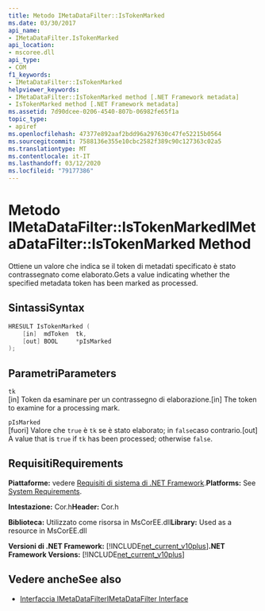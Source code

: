 ```yaml
---
title: Metodo IMetaDataFilter::IsTokenMarked
ms.date: 03/30/2017
api_name:
- IMetaDataFilter.IsTokenMarked
api_location:
- mscoree.dll
api_type:
- COM
f1_keywords:
- IMetaDataFilter::IsTokenMarked
helpviewer_keywords:
- IMetaDataFilter::IsTokenMarked method [.NET Framework metadata]
- IsTokenMarked method [.NET Framework metadata]
ms.assetid: 7d90dcee-0206-4540-807b-06982fe65f1a
topic_type:
- apiref
ms.openlocfilehash: 47377e892aaf2bdd96a297630c47fe52215b0564
ms.sourcegitcommit: 7588136e355e10cbc2582f389c90c127363c02a5
ms.translationtype: MT
ms.contentlocale: it-IT
ms.lasthandoff: 03/12/2020
ms.locfileid: "79177386"
---
```

# <a name="imetadatafilteristokenmarked-method"></a><span data-ttu-id="354bc-102">Metodo IMetaDataFilter::IsTokenMarked</span><span class="sxs-lookup"><span data-stu-id="354bc-102">IMetaDataFilter::IsTokenMarked Method</span></span>
<span data-ttu-id="354bc-103">Ottiene un valore che indica se il token di metadati specificato è stato contrassegnato come elaborato.</span><span class="sxs-lookup"><span data-stu-id="354bc-103">Gets a value indicating whether the specified metadata token has been marked as processed.</span></span>  
  
## <a name="syntax"></a><span data-ttu-id="354bc-104">Sintassi</span><span class="sxs-lookup"><span data-stu-id="354bc-104">Syntax</span></span>  
  
```cpp  
HRESULT IsTokenMarked (  
    [in]  mdToken  tk,
    [out] BOOL     *pIsMarked  
);  
```  
  
## <a name="parameters"></a><span data-ttu-id="354bc-105">Parametri</span><span class="sxs-lookup"><span data-stu-id="354bc-105">Parameters</span></span>  
 `tk`  
 <span data-ttu-id="354bc-106">[in] Token da esaminare per un contrassegno di elaborazione.</span><span class="sxs-lookup"><span data-stu-id="354bc-106">[in] The token to examine for a processing mark.</span></span>  
  
 `pIsMarked`  
 <span data-ttu-id="354bc-107">[fuori] Valore che `true` è `tk` se è stato elaborato; in `false`caso contrario.</span><span class="sxs-lookup"><span data-stu-id="354bc-107">[out] A value that is `true` if `tk` has been processed; otherwise `false`.</span></span>  
  
## <a name="requirements"></a><span data-ttu-id="354bc-108">Requisiti</span><span class="sxs-lookup"><span data-stu-id="354bc-108">Requirements</span></span>  
 <span data-ttu-id="354bc-109">**Piattaforme:** vedere [Requisiti di sistema di .NET Framework](../../../../docs/framework/get-started/system-requirements.md).</span><span class="sxs-lookup"><span data-stu-id="354bc-109">**Platforms:** See [System Requirements](../../../../docs/framework/get-started/system-requirements.md).</span></span>  
  
 <span data-ttu-id="354bc-110">**Intestazione:** Cor.h</span><span class="sxs-lookup"><span data-stu-id="354bc-110">**Header:** Cor.h</span></span>  
  
 <span data-ttu-id="354bc-111">**Biblioteca:** Utilizzato come risorsa in MsCorEE.dll</span><span class="sxs-lookup"><span data-stu-id="354bc-111">**Library:** Used as a resource in MsCorEE.dll</span></span>  
  
 <span data-ttu-id="354bc-112">**Versioni di .NET Framework:** [!INCLUDE[net_current_v10plus](../../../../includes/net-current-v10plus-md.md)]</span><span class="sxs-lookup"><span data-stu-id="354bc-112">**.NET Framework Versions:** [!INCLUDE[net_current_v10plus](../../../../includes/net-current-v10plus-md.md)]</span></span>  
  
## <a name="see-also"></a><span data-ttu-id="354bc-113">Vedere anche</span><span class="sxs-lookup"><span data-stu-id="354bc-113">See also</span></span>

- [<span data-ttu-id="354bc-114">Interfaccia IMetaDataFilter</span><span class="sxs-lookup"><span data-stu-id="354bc-114">IMetaDataFilter Interface</span></span>](../../../../docs/framework/unmanaged-api/metadata/imetadatafilter-interface.md)
